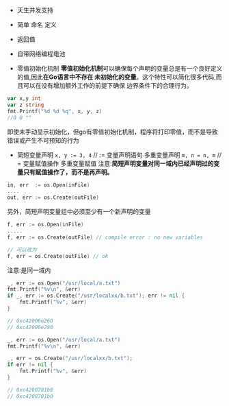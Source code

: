 
- 天生并发支持

- 简单 命名 定义 
- 返回值 
- 自带网络编程电池

- 零值初始化机制
**零值初始化机制**可以确保每个声明的变量总是有一个良好定义的值,因此**在Go语言中不存在 未初始化的变量**。这个特性可以简化很多代码,而且可以在没有增加额外工作的前提下确保 边界条件下的合理行为。

```go
var x,y int
var z string
fmt.Printf("%d %d %q", x, y, z)
//0 0 "" 
```
即使未手动显示初始化，但go有零值初始化机制，程序将打印零值，而不是导致错误或产生不可预知的行为

- 简短变量声明
`x, y := 3, 4` // := 变量声明语句  多重变量声明
`m, n = n, m`  //  = 变量赋值操作  多重变量赋值
注意:**简短声明变量对同一域内已经声明过的变量只有赋值操作了，而不是再声明。**

```go
in, err  := os.Open(inFile)
....
out, err := os.Create(outFile)
```

另外，简短声明变量组中必须至少有一个新声明的变量
```go
f, err := os.Open(inFile)
.....
f, err := os.Create(outFile) // compile error : no new variables

// 可以改为
f, err = os.Create(outFile) // ok 
```

注意:是同一域内
```go
_, err := os.Open("/usr/local/a.txt")
fmt.Printf("%v\n", &err)
if _, err := os.Create("/usr/localxx/b.txt"); err != nil {
    fmt.Printf("%v", &err)
}

// 0xc42000e260
// 0xc42000e280
```

```go
_, err := os.Open("/usr/local/a.txt")
fmt.Printf("%v\n", &err)

_, err = os.Create("/usr/localxx/b.txt");
if err != nil {
    fmt.Printf("%v", &err)
}

// 0xc4200701b0
// 0xc4200701b0
```